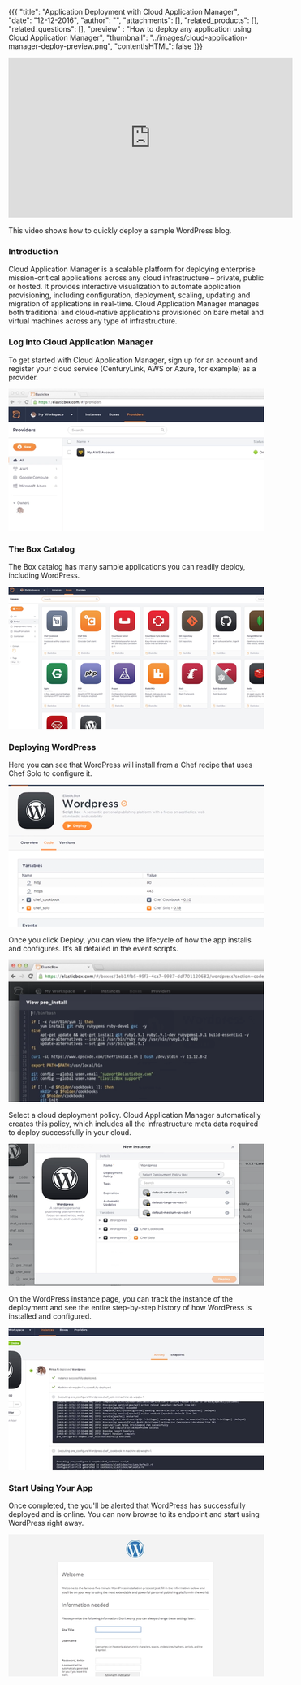 {{{
  "title": "Application Deployment with Cloud Application Manager",
  "date": "12-12-2016",
  "author": "",
  "attachments": [],
  "related_products": [],
  "related_questions": [],
  "preview" : "How to deploy any application using Cloud Application Manager",
  "thumbnail": "../images/cloud-application-manager-deploy-preview.png",
  "contentIsHTML": false
}}}

<iframe width="560" height="315" src="https://player.vimeo.com/video/135104898" frameborder="0" allowfullscreen></iframe>

This video shows how to quickly deploy a sample WordPress blog.

### Introduction

Cloud Application Manager is a scalable platform for deploying enterprise mission-critical applications across any cloud infrastructure &ndash; private, public or hosted. It provides interactive visualization to automate application provisioning, including configuration, deployment, scaling, updating and migration of applications in real-time. Cloud Application Manager manages both traditional and cloud-native applications provisioned on bare metal and virtual machines across any type of infrastructure.

### Log Into Cloud Application Manager

To get started with Cloud Application Manager, sign up for an account and register your cloud service (CenturyLink, AWS or Azure, for example) as a provider.

![Cloud Application Manager Login](../images/cloud-application-manager-dashboard.png)

### The Box Catalog

The Box catalog has many sample applications you can readily deploy, including WordPress.

![Cloud Application Manager Box Catalog](../images/cloud-application-manager-deploy-preview.png)

### Deploying WordPress

Here you can see that WordPress will install from a Chef recipe that uses Chef Solo to configure it.

![Cloud Application Manager WordPress Installation](../images/cloud-application-manager-wp-install.png)

Once you click Deploy, you can view the lifecycle of how the app installs and configures. It’s all detailed in the event scripts.

![Cloud Application Manager Event Script](../images/cloud-application-manager-event-scripts.png)

Select a cloud deployment policy. Cloud Application Manager automatically creates this policy, which includes all the infrastructure meta data required to deploy successfully in your cloud.

![Cloud Application Manager Deployment Policy](../images/cloud-application-manager-policy.png)

On the WordPress instance page, you can track the instance of the deployment and see the entire step-by-step history of how WordPress is installed and configured.

![Cloud Application Manager Instance Activity](../images/cloud-application-manager-instance-activity.png)

### Start Using Your App

Once completed, the you'll be alerted that WordPress has successfully deployed and is online. You can now browse to its endpoint and start using WordPress right away.

![Cloud Application Manager WordPress Endpoint](../images/cloud-application-manager-wp-endpoint.png)
